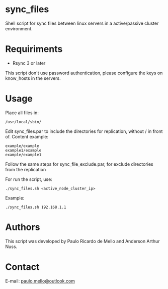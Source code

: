 # sync_files
Shell script for sync files between linux servers in a active/passive cluster environment.

# Requiriments
- Rsync 3 or later

This script don't use password authentication, please configure the keys on know_hosts in the servers.


# Usage
Place all files in:
```shell
/usr/local/sbin/
```

Edit sync_files.par to include the directories for replication, without / in front of. Content example:
```shell
example/example
example1/example
example/example1
```

Follow the same steps for sync_file_exclude.par, for exclude directories from the replication

For run the script, use:
```shell
./sync_files.sh <active_node_cluster_ip>
```
Example:
```shell
./sync_files.sh 192.168.1.1
```

# Authors
This script was developed by Paulo Ricardo de Mello and Anderson Arthur Nuss.

# Contact
E-mail: paulo.mello@outlook.com
